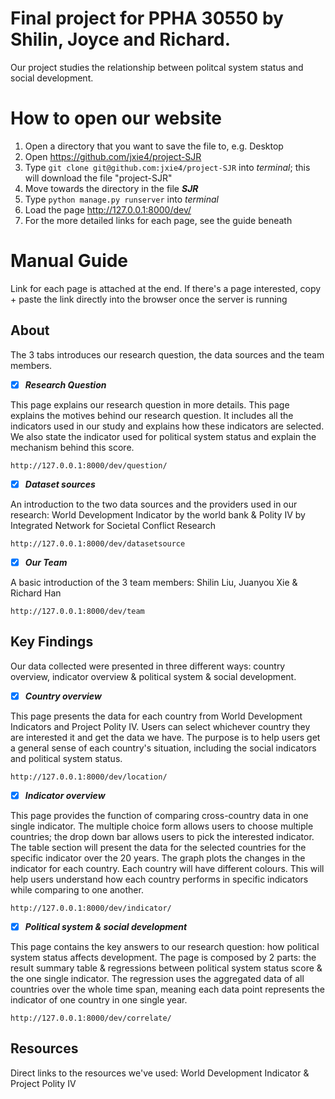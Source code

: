 # Final project for PPHA 30550 by Shilin, Joyce and Richard.

Our project studies the relationship between politcal system status and social development.


How to open our website
======
1. Open a directory that you want to save the file to, e.g. Desktop
2. Open https://github.com/jxie4/project-SJR
3. Type `git clone git@github.com:jxie4/project-SJR` into _terminal_; this will download the file "project-SJR"
4. Move towards the directory in the file ___SJR___
5. Type `python manage.py runserver` into _terminal_
6. Load the page http://127.0.0.1:8000/dev/
7. For the more detailed links for each page, see the guide beneath

Manual Guide
======
Link for each page is attached at the end. If there's a page interested, copy + paste the link directly into the browser once the server is running


## About
The 3 tabs introduces our research question, the data sources and the team members.

- [x] ___Research Question___

This page explains our research question in more details. This page explains the motives behind our research question. It includes all the indicators used in our study and explains how these indicators are selected. We also state the indicator used for political system status and explain the mechanism behind this score.

```
http://127.0.0.1:8000/dev/question/
```


- [x] ___Dataset sources___

An introduction to the two data sources and the providers used in our research: World Development Indicator by the world bank & Polity IV by Integrated Network for Societal Conflict Research

```
http://127.0.0.1:8000/dev/datasetsource
```

- [x] ___Our Team___

A basic introduction of the 3 team members: Shilin Liu, Juanyou Xie & Richard Han

```
http://127.0.0.1:8000/dev/team
```

## Key Findings
Our data collected were presented in three different ways: country overview, indicator overview & political system & social development.

- [x] ___Country overview___

This page presents the data for each country from World Development Indicators and Project Polity IV. Users can select whichever country they are interested it and get the data we have. The purpose is to help users get a general sense of each country's situation, including the social indicators and political system status.

```
http://127.0.0.1:8000/dev/location/
```

- [x] ___Indicator overview___

This page provides the function of comparing cross-country data in one single indicator. The multiple choice form allows users to choose multiple countries; the drop down bar allows users to pick the interested indicator.
The table section will present the data for the selected countries for the specific indicator over the 20 years.
The graph plots the changes in the indicator for each country. Each country will have different colours.
This will help users understand how each country performs in specific indicators while comparing to one another.

```
http://127.0.0.1:8000/dev/indicator/
```

- [x]  ___Political system & social development___

This page contains the key answers to our research question: how political system status affects development.
The page is composed by 2 parts: the result summary table & regressions between political system status score & the one single indicator.
The regression uses the aggregated data of all countries over the whole time span, meaning each data point represents the indicator of one country in one single year.

```
http://127.0.0.1:8000/dev/correlate/
```

##  Resources
Direct links to the resources we've used: World Development Indicator & Project Polity IV
